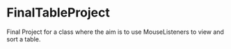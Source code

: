 # FinalTableProject

Final Project for a class where the aim is to use MouseListeners to view and sort a table.
